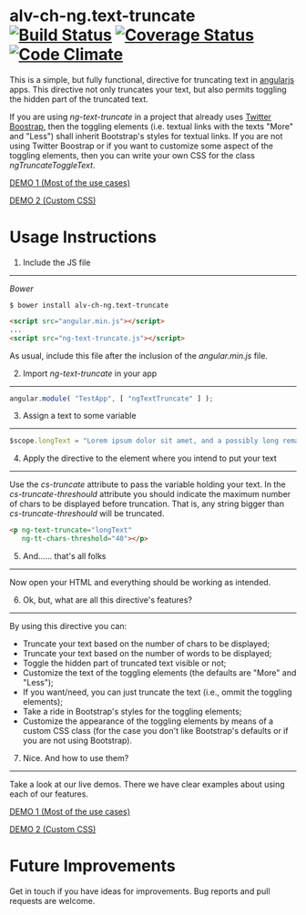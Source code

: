 alv-ch-ng.text-truncate [![Build Status](https://travis-ci.org/alv-ch-ng/textTruncate.svg?branch=master)](https://travis-ci.org/alv-ch-ng/textTruncate) [![Coverage Status](https://coveralls.io/repos/alv-ch-ng/textTruncate/badge.svg)](https://coveralls.io/r/alv-ch-ng/textTruncate) [![Code Climate](https://codeclimate.com/github/alv-ch-ng/textTruncate/badges/gpa.svg)](https://codeclimate.com/github/alv-ch-ng/textTruncate)
=============

This is a simple, but fully functional, directive for truncating text in [angularjs](https://angularjs.org/) apps. This directive not only truncates your text, but also permits toggling the hidden part of the truncated text.

If you are using *ng-text-truncate* in a project that already uses [Twitter Boostrap](http://getbootstrap.com/), then the toggling elements (i.e. textual links with the texts "More" and "Less") shall inherit Bootstrap's styles for textual links. If you are not using Twitter Boostrap or if you want to customize some aspect of the toggling elements, then you can write your own CSS for the class *ngTruncateToggleText*.

[DEMO 1 (Most of the use cases)](https://rawgit.com/lorenooliveira/ng-text-truncate/master/demo1.html)

[DEMO 2 (Custom CSS)](https://rawgit.com/lorenooliveira/ng-text-truncate/master/demo2.html)

Usage Instructions
==================

1. Include the JS file
----------------------

*Bower*

```shell
$ bower install alv-ch-ng.text-truncate
```

```html
<script src="angular.min.js"></script>
...
<script src="ng-text-truncate.js"></script>
```

As usual, include this file after the inclusion of the *angular.min.js* file.

2. Import *ng-text-truncate* in your app
--------------------------------------

```javascript
angular.module( "TestApp", [ "ngTextTruncate" ] );
```

3. Assign a text to some variable
---------------------------------

```javascript
$scope.longText = "Lorem ipsum dolor sit amet, and a possibly long remaining text.";
```

4. Apply the directive to the element where you intend to put your text
-----------------------------------------------------------------------

Use the *cs-truncate* attribute to pass the variable holding your text. In the *cs-truncate-threshould* attribute you should indicate the maximum number of chars to be displayed before truncation. That is, any string bigger than *cs-truncate-threshould* will be truncated.

```html
<p ng-text-truncate="longText"
   ng-tt-chars-threshold="40"></p>
```

5. And...... that's all folks
-----------------------------

Now open your HTML and everything should be working as intended.

6. Ok, but, what are all this directive's features?
---------------------------------------------------

By using this directive you can:

* Truncate your text based on the number of chars to be displayed;
* Truncate your text based on the number of words to be displayed;
* Toggle the hidden part of truncated text visible or not;
* Customize the text of the toggling elements (the defaults are "More" and "Less");
* If you want/need, you can just truncate the text (i.e., ommit the toggling elements);
* Take a ride in Bootstrap's styles for the toggling elements;
* Customize the appearance of the toggling elements by means of a custom CSS class (for the case you don't like Bootstrap's defaults or if you are not using Bootstrap).

7. Nice. And how to use them?
-----------------------------

Take a look at our live demos. There we have clear examples about using each of our features.

[DEMO 1 (Most of the use cases)](https://rawgit.com/lorenooliveira/ng-text-truncate/master/demo1.html)

[DEMO 2 (Custom CSS)](https://rawgit.com/lorenooliveira/ng-text-truncate/master/demo2.html)

Future Improvements
===================

Get in touch if you have ideas for improvements. Bug reports and pull requests are welcome.
